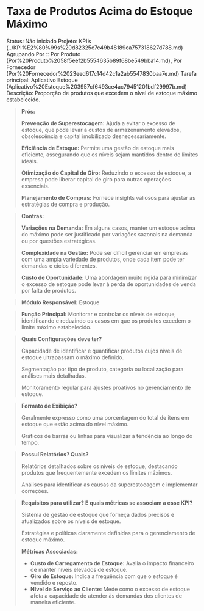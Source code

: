 # Taxa de Produtos Acima do Estoque Máximo

Status: Não iniciado
Projeto: KPI’s (../KPI%E2%80%99s%20d82325c7c49b48189ca757318627d788.md)
Agrupando Por :: Por Produto (Por%20Produto%2058f5eef2b5554635b89f68be549bba14.md), Por Fornecedor (Por%20Fornecedor%2023eed617c14d42c1a2ab5547830baa7e.md)
Tarefa principal: Aplicativo Estoque (Aplicativo%20Estoque%203957cf6493ce4ac79451201bdf29997b.md)
Descrição: Proporção de produtos que excedem o nível de estoque máximo estabelecido.

> **Prós:**
> 
> 
> **Prevenção de Superestocagem:** Ajuda a evitar o excesso de estoque, que pode levar a custos de armazenamento elevados, obsolescência e capital imobilizado desnecessariamente.
> 
> **Eficiência de Estoque:** Permite uma gestão de estoque mais eficiente, assegurando que os níveis sejam mantidos dentro de limites ideais.
> 
> **Otimização do Capital de Giro:** Reduzindo o excesso de estoque, a empresa pode liberar capital de giro para outras operações essenciais.
> 
> **Planejamento de Compras:** Fornece insights valiosos para ajustar as estratégias de compra e produção.
> 

> **Contras:**
> 
> 
> **Variações na Demanda:** Em alguns casos, manter um estoque acima do máximo pode ser justificado por variações sazonais na demanda ou por questões estratégicas.
> 
> **Complexidade na Gestão:** Pode ser difícil gerenciar em empresas com uma ampla variedade de produtos, onde cada item pode ter demandas e ciclos diferentes.
> 
> **Custo de Oportunidade:** Uma abordagem muito rígida para minimizar o excesso de estoque pode levar à perda de oportunidades de venda por falta de produtos.
> 

> **Módulo Responsável:**
Estoque
> 

> **Função Principal:**
Monitorar e controlar os níveis de estoque, identificando e reduzindo os casos em que os produtos excedem o limite máximo estabelecido.
> 

> **Quais Configurações deve ter?**
> 
> 
> Capacidade de identificar e quantificar produtos cujos níveis de estoque ultrapassam o máximo definido.
> 
> Segmentação por tipo de produto, categoria ou localização para análises mais detalhadas.
> 
> Monitoramento regular para ajustes proativos no gerenciamento de estoque.
> 

> **Formato de Exibição?**
> 
> 
> Geralmente expresso como uma porcentagem do total de itens em estoque que estão acima do nível máximo.
> 
> Gráficos de barras ou linhas para visualizar a tendência ao longo do tempo.
> 

> **Possuí Relatórios? Quais?**
> 
> 
> Relatórios detalhados sobre os níveis de estoque, destacando produtos que frequentemente excedem os limites máximos.
> 
> Análises para identificar as causas da superestocagem e implementar correções.
> 

> **Requisitos para utilizar? E quais métricas se associam a esse KPI?**
> 
> 
> Sistema de gestão de estoque que forneça dados precisos e atualizados sobre os níveis de estoque.
> 
> Estratégias e políticas claramente definidas para o gerenciamento de estoque máximo.
> 
> **Métricas Associadas:**
> 
> - **Custo de Carregamento de Estoque:** Avalia o impacto financeiro de manter níveis elevados de estoque.
> - **Giro de Estoque:** Indica a frequência com que o estoque é vendido e reposto.
> - **Nível de Serviço ao Cliente:** Mede como o excesso de estoque afeta a capacidade de atender às demandas dos clientes de maneira eficiente.
